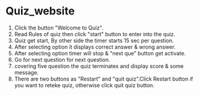 # Quiz_website
1. Click the button "Welcome to Quiz". 
2. Read Rules of quiz then click "start" button to enter into the quiz.
3. Quiz get start, By other side the timer starts 15 sec per question.
4. After selecting option it displays correct answer & wrong answer.
5. After selecting option timer will stop & "next que" button get activate.
6. Go for next question for next question.
7. covering five question the quiz terminates and display score & some message.
8. There are two buttons as "Restart" and "quit quiz".Click Restart button if you want to reteke quiz, otherwise click quit quiz button.
